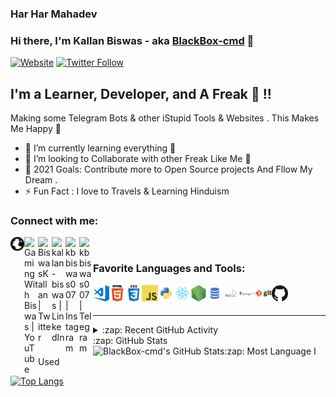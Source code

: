 ###                                                              Har Har Mahadev

### Hi there, I'm Kallan Biswas - aka [BlackBox-cmd][website] 👋

[![Website](https://img.shields.io/website?label=kallanbiswas.ga&style=for-the-badge&url=https://kallanbiswas.ga)](https://kallanbiswas.ga)
[![Twitter Follow](https://img.shields.io/twitter/follow/BiswasKallan?color=1DA1F2&logo=twitter&style=for-the-badge)](https://twitter.com/intent/follow?original_referer=https%3A%2F%2Fgithub.com%2FcodeSTACKr&screen_name=BiswasKallan)

## I'm a  Learner, Developer, and A Freak 🤣 !!

Making some Telegram Bots & other iStupid Tools & Websites .
   This Makes Me Happy 🤗

- 🌱 I’m currently learning everything 🤣
- 👯 I’m looking to Collaborate with other Freak Like Me 🤪
- 🥅 2021 Goals: Contribute more to Open Source projects And Fllow My Dream .
- ⚡ Fun Fact : I love to Travels & Learning Hinduism
### Connect with me:

[<img align="left" alt="kallanbiswas.ga" width="22px" src="https://raw.githubusercontent.com/iconic/open-iconic/master/svg/globe.svg" />][website]
[<img align="left" alt="Gaming With Biswas | YouTube" width="22px" src="https://cdn.jsdelivr.net/npm/simple-icons@v3/icons/youtube.svg" />][youtube]
[<img align="left" alt="BiswasKallan | Twitter" width="22px" src="https://cdn.jsdelivr.net/npm/simple-icons@v3/icons/twitter.svg" />][twitter]
[<img align="left" alt="kallan-biswas | LinkedIn" width="22px" src="https://cdn.jsdelivr.net/npm/simple-icons@v3/icons/linkedin.svg" />][linkedin]
[<img align="left" alt="kbbiswas007 | Instagram" width="22px" src="https://cdn.jsdelivr.net/npm/simple-icons@v3/icons/instagram.svg" />][instagram]
[<img align="left" alt="kbbiswas007 | Telegram" width="22px" src="https://camo.githubusercontent.com/83f20299dbf7252a74cacc234a59106d112ebd49c8708591f65ed17d61a76fe8/68747470733a2f2f696d672e69636f6e73382e636f6d2f666c75656e742f34382f3030303030302f74656c656772616d2d6170702e706e67" />][telegram]


<br />

### Favorite Languages and Tools:

<img align="left" alt="Visual Studio Code" width="26px" src="https://raw.githubusercontent.com/github/explore/80688e429a7d4ef2fca1e82350fe8e3517d3494d/topics/visual-studio-code/visual-studio-code.png" />
<img align="left" alt="HTML5" width="26px" src="https://raw.githubusercontent.com/github/explore/80688e429a7d4ef2fca1e82350fe8e3517d3494d/topics/html/html.png" />
<img align="left" alt="CSS3" width="26px" src="https://raw.githubusercontent.com/github/explore/80688e429a7d4ef2fca1e82350fe8e3517d3494d/topics/css/css.png" />
<img align="left" alt="JavaScript" width="26px" src="https://raw.githubusercontent.com/github/explore/80688e429a7d4ef2fca1e82350fe8e3517d3494d/topics/javascript/javascript.png" />
<img align="left" alt="PyThon" width="26px" src="https://raw.githubusercontent.com/github/explore/80688e429a7d4ef2fca1e82350fe8e3517d3494d/topics/python/python.png" />
<img align="left" alt="React" width="26px" src="https://raw.githubusercontent.com/github/explore/80688e429a7d4ef2fca1e82350fe8e3517d3494d/topics/react/react.png" />
<img align="left" alt="Node.js" width="26px" src="https://raw.githubusercontent.com/github/explore/80688e429a7d4ef2fca1e82350fe8e3517d3494d/topics/nodejs/nodejs.png" />
<img align="left" alt="SQL" width="26px" src="https://raw.githubusercontent.com/github/explore/80688e429a7d4ef2fca1e82350fe8e3517d3494d/topics/sql/sql.png" />
<img align="left" alt="MySQL" width="26px" src="https://raw.githubusercontent.com/github/explore/80688e429a7d4ef2fca1e82350fe8e3517d3494d/topics/mysql/mysql.png" />
<img align="left" alt="MongoDB" width="26px" src="https://raw.githubusercontent.com/github/explore/80688e429a7d4ef2fca1e82350fe8e3517d3494d/topics/mongodb/mongodb.png" />
<img align="left" alt="Git" width="26px" src="https://raw.githubusercontent.com/github/explore/80688e429a7d4ef2fca1e82350fe8e3517d3494d/topics/git/git.png" />
<img align="left" alt="GitHub" width="26px" src="https://raw.githubusercontent.com/github/explore/78df643247d429f6cc873026c0622819ad797942/topics/github/github.png" />



<br/>
<br/>

---

<details>
  <summary>:zap: Recent GitHub Activity</summary>
  
<!--START_SECTION:activity-->
1. ❌ Closed PR [#11](https://github.com/codeSTACKr/free-developer-resources/pull/11) in [codeSTACKr/free-developer-resources](https://github.com/codeSTACKr/free-developer-resources)
2. 🗣 Commented on [#11](https://github.com/codeSTACKr/free-developer-resources/issues/11) in [codeSTACKr/free-developer-resources](https://github.com/codeSTACKr/free-developer-resources)
3. 🎉 Merged PR [#10](https://github.com/codeSTACKr/free-developer-resources/pull/10) in [codeSTACKr/free-developer-resources](https://github.com/codeSTACKr/free-developer-resources)
4. 🎉 Merged PR [#12](https://github.com/codeSTACKr/free-developer-resources/pull/12) in [codeSTACKr/free-developer-resources](https://github.com/codeSTACKr/free-developer-resources)
5. 🗣 Commented on [#1](https://github.com/codeSTACKr/portfolio-sass/issues/1) in [codeSTACKr/portfolio-sass](https://github.com/codeSTACKr/portfolio-sass)
<!--END_SECTION:activity-->

</details>

  <summary>:zap: GitHub Stats</summary>

  <img align="left" alt="BlackBox-cmd's GitHub Stats" src="https://github-readme-stats.vercel.app/api?username=BlackBox-cmd&show_icons=true&theme=radical" />
  
  <summary>:zap: Most Language I Used</summary>
  
  [![Top Langs](https://github-readme-stats.vercel.app/api/top-langs/?username=anuraghazra&layout=compact)](https://github.com/anuraghazra/github-readme-stats)


[website]: https://kallanbiswas.ga/
[twitter]: https://twitter.com/BiswasKallan
[youtube]: https://youtube.com/codeSTACKr
[instagram]: https://www.instagram.com/kbbiswas007/
[linkedin]: https://www.linkedin.com/in/kallan-biswas
[telegram]: https://t.me/blackboxcmd
